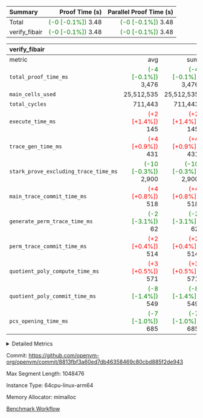 | Summary | Proof Time (s) | Parallel Proof Time (s) |
|:---|---:|---:|
| Total | <span style='color: green'>(-0 [-0.1%])</span> 3.48 | <span style='color: green'>(-0 [-0.1%])</span> 3.48 |
| verify_fibair | <span style='color: green'>(-0 [-0.1%])</span> 3.48 | <span style='color: green'>(-0 [-0.1%])</span> 3.48 |


| verify_fibair |||||
|:---|---:|---:|---:|---:|
|metric|avg|sum|max|min|
| `total_proof_time_ms ` | <span style='color: green'>(-4 [-0.1%])</span> 3,476 | <span style='color: green'>(-4 [-0.1%])</span> 3,476 | <span style='color: green'>(-4 [-0.1%])</span> 3,476 | <span style='color: green'>(-4 [-0.1%])</span> 3,476 |
| `main_cells_used     ` |  25,512,535 |  25,512,535 |  25,512,535 |  25,512,535 |
| `total_cycles        ` |  711,443 |  711,443 |  711,443 |  711,443 |
| `execute_time_ms     ` | <span style='color: red'>(+2 [+1.4%])</span> 145 | <span style='color: red'>(+2 [+1.4%])</span> 145 | <span style='color: red'>(+2 [+1.4%])</span> 145 | <span style='color: red'>(+2 [+1.4%])</span> 145 |
| `trace_gen_time_ms   ` | <span style='color: red'>(+4 [+0.9%])</span> 431 | <span style='color: red'>(+4 [+0.9%])</span> 431 | <span style='color: red'>(+4 [+0.9%])</span> 431 | <span style='color: red'>(+4 [+0.9%])</span> 431 |
| `stark_prove_excluding_trace_time_ms` | <span style='color: green'>(-10 [-0.3%])</span> 2,900 | <span style='color: green'>(-10 [-0.3%])</span> 2,900 | <span style='color: green'>(-10 [-0.3%])</span> 2,900 | <span style='color: green'>(-10 [-0.3%])</span> 2,900 |
| `main_trace_commit_time_ms` | <span style='color: red'>(+4 [+0.8%])</span> 518 | <span style='color: red'>(+4 [+0.8%])</span> 518 | <span style='color: red'>(+4 [+0.8%])</span> 518 | <span style='color: red'>(+4 [+0.8%])</span> 518 |
| `generate_perm_trace_time_ms` | <span style='color: green'>(-2 [-3.1%])</span> 62 | <span style='color: green'>(-2 [-3.1%])</span> 62 | <span style='color: green'>(-2 [-3.1%])</span> 62 | <span style='color: green'>(-2 [-3.1%])</span> 62 |
| `perm_trace_commit_time_ms` | <span style='color: red'>(+2 [+0.4%])</span> 514 | <span style='color: red'>(+2 [+0.4%])</span> 514 | <span style='color: red'>(+2 [+0.4%])</span> 514 | <span style='color: red'>(+2 [+0.4%])</span> 514 |
| `quotient_poly_compute_time_ms` | <span style='color: red'>(+3 [+0.5%])</span> 571 | <span style='color: red'>(+3 [+0.5%])</span> 571 | <span style='color: red'>(+3 [+0.5%])</span> 571 | <span style='color: red'>(+3 [+0.5%])</span> 571 |
| `quotient_poly_commit_time_ms` | <span style='color: green'>(-8 [-1.4%])</span> 549 | <span style='color: green'>(-8 [-1.4%])</span> 549 | <span style='color: green'>(-8 [-1.4%])</span> 549 | <span style='color: green'>(-8 [-1.4%])</span> 549 |
| `pcs_opening_time_ms ` | <span style='color: green'>(-7 [-1.0%])</span> 685 | <span style='color: green'>(-7 [-1.0%])</span> 685 | <span style='color: green'>(-7 [-1.0%])</span> 685 | <span style='color: green'>(-7 [-1.0%])</span> 685 |



<details>
<summary>Detailed Metrics</summary>

|  | verify_program_compile_ms | total_cells | stark_prove_excluding_trace_time_ms | quotient_poly_compute_time_ms | quotient_poly_commit_time_ms | perm_trace_commit_time_ms | pcs_opening_time_ms | main_trace_commit_time_ms |
| --- | --- | --- | --- | --- | --- | --- | --- |
|  | 3 | 65,536 | 65 | 3 | 13 | 0 | 31 | 16 | 

| air_name | rows | quotient_deg | main_cols | interactions | constraints | cells |
| --- | --- | --- | --- | --- | --- | --- |
| AccessAdapterAir<2> |  | 4 |  | 5 | 12 |  | 
| AccessAdapterAir<4> |  | 4 |  | 5 | 12 |  | 
| AccessAdapterAir<8> |  | 4 |  | 5 | 12 |  | 
| FibonacciAir | 32,768 | 1 | 2 |  | 5 | 65,536 | 
| FriReducedOpeningAir |  | 4 |  | 35 | 59 |  | 
| NativePoseidon2Air<BabyBearParameters>, 1> |  | 4 |  | 31 | 302 |  | 
| PhantomAir |  | 4 |  | 3 | 4 |  | 
| ProgramAir |  | 1 |  | 1 | 4 |  | 
| VariableRangeCheckerAir |  | 1 |  | 1 | 4 |  | 
| VmAirWrapper<BranchNativeAdapterAir, BranchEqualCoreAir<1> |  | 2 |  | 11 | 23 |  | 
| VmAirWrapper<JalNativeAdapterAir, JalCoreAir> |  | 4 |  | 7 | 6 |  | 
| VmAirWrapper<NativeAdapterAir<2, 0>, PublicValuesCoreAir> |  | 4 |  | 11 | 22 |  | 
| VmAirWrapper<NativeAdapterAir<2, 1>, FieldArithmeticCoreAir> |  | 4 |  | 15 | 23 |  | 
| VmAirWrapper<NativeLoadStoreAdapterAir<1>, NativeLoadStoreCoreAir<1> |  | 4 |  | 15 | 20 |  | 
| VmAirWrapper<NativeLoadStoreAdapterAir<4>, NativeLoadStoreCoreAir<4> |  | 4 |  | 15 | 20 |  | 
| VmAirWrapper<NativeVectorizedAdapterAir<4>, FieldExtensionCoreAir> |  | 4 |  | 15 | 23 |  | 
| VmConnectorAir |  | 4 |  | 3 | 8 |  | 
| VolatileBoundaryAir |  | 4 |  | 4 | 16 |  | 

| group | trace_gen_time_ms | total_proof_time_ms | total_cycles | total_cells | stark_prove_excluding_trace_time_ms | quotient_poly_compute_time_ms | quotient_poly_commit_time_ms | perm_trace_commit_time_ms | pcs_opening_time_ms | main_trace_commit_time_ms | main_cells_used | generate_perm_trace_time_ms | execute_time_ms |
| --- | --- | --- | --- | --- | --- | --- | --- | --- | --- | --- | --- | --- | --- |
| verify_fibair | 431 | 3,476 | 711,443 | 72,898,584 | 2,900 | 571 | 549 | 514 | 685 | 518 | 25,512,535 | 62 | 145 | 

| group | air_name | rows | prep_cols | perm_cols | main_cols | cells |
| --- | --- | --- | --- | --- | --- | --- |
| verify_fibair | AccessAdapterAir<2> | 131,072 |  | 16 | 11 | 3,538,944 | 
| verify_fibair | AccessAdapterAir<4> | 65,536 |  | 16 | 13 | 1,900,544 | 
| verify_fibair | AccessAdapterAir<8> | 32,768 |  | 16 | 17 | 1,081,344 | 
| verify_fibair | FriReducedOpeningAir | 512 |  | 76 | 64 | 71,680 | 
| verify_fibair | NativePoseidon2Air<BabyBearParameters>, 1> | 8,192 |  | 36 | 348 | 3,145,728 | 
| verify_fibair | PhantomAir | 16,384 |  | 8 | 6 | 229,376 | 
| verify_fibair | ProgramAir | 8,192 |  | 8 | 10 | 147,456 | 
| verify_fibair | VariableRangeCheckerAir | 262,144 | 2 | 8 | 1 | 2,359,296 | 
| verify_fibair | VmAirWrapper<BranchNativeAdapterAir, BranchEqualCoreAir<1> | 262,144 |  | 28 | 23 | 13,369,344 | 
| verify_fibair | VmAirWrapper<JalNativeAdapterAir, JalCoreAir> | 32,768 |  | 12 | 10 | 720,896 | 
| verify_fibair | VmAirWrapper<NativeAdapterAir<2, 1>, FieldArithmeticCoreAir> | 524,288 |  | 20 | 30 | 26,214,400 | 
| verify_fibair | VmAirWrapper<NativeLoadStoreAdapterAir<1>, NativeLoadStoreCoreAir<1> | 262,144 |  | 36 | 25 | 15,990,784 | 
| verify_fibair | VmAirWrapper<NativeLoadStoreAdapterAir<4>, NativeLoadStoreCoreAir<4> | 16,384 |  | 36 | 34 | 1,146,880 | 
| verify_fibair | VmAirWrapper<NativeVectorizedAdapterAir<4>, FieldExtensionCoreAir> | 8,192 |  | 20 | 40 | 491,520 | 
| verify_fibair | VmConnectorAir | 2 | 1 | 8 | 4 | 24 | 
| verify_fibair | VolatileBoundaryAir | 131,072 |  | 8 | 11 | 2,490,368 | 

</details>


Commit: https://github.com/openvm-org/openvm/commit/8813fbf3a60ed7db46358469c80cbd885f2de943

Max Segment Length: 1048476

Instance Type: 64cpu-linux-arm64

Memory Allocator: mimalloc

[Benchmark Workflow](https://github.com/openvm-org/openvm/actions/runs/12779462232)
